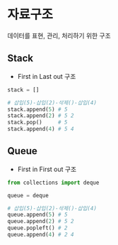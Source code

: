 #  자료구조
데이터를 표현, 관리, 처리하기 위한 구조

## Stack
- First in Last out 구조

```python
stack = []

# 삽입(5)-삽입(2)-삭제()-삽입(4)
stack.append(5) # 5
stack.append(2) # 5 2
stack.pop()     # 5
stack.append(4) # 5 4
```

## Queue
- First in First out 구조

```python
from collections import deque

queue = deque

# 삽입(5)-삽입(2)-삭제()-삽입(4)
queue.append(5) # 5
queue.append(2) # 5 2
queue.popleft() # 2
queue.append(4) # 2 4
```
